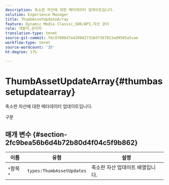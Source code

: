 ```yaml
---
description: 축소판 자산에 대한 메타데이터 업데이트입니다.
solution: Experience Manager
title: ThumbAssetUpdateArray
feature: Dynamic Media Classic,SDK/API,자산 관리
role: 개발자,관리자
translation-type: tm+mt
source-git-commit: f6c97606d7a4209427316d7367013ad9585a5cae
workflow-type: tm+mt
source-wordcount: '35'
ht-degree: 17%

---
```



# ThumbAssetUpdateArray{#thumbassetupdatearray}

축소판 자산에 대한 메타데이터 업데이트입니다.

구문

## 매개 변수 {#section-2fc9bea56b6d4b72b80d4f04c5f9b862}

| 이름 | 유형 | 설명 |
|---|---|---|
| `*`항목`*` | `types:ThumbAssetUpdates` | 축소판 자산 업데이트 배열입니다. |

